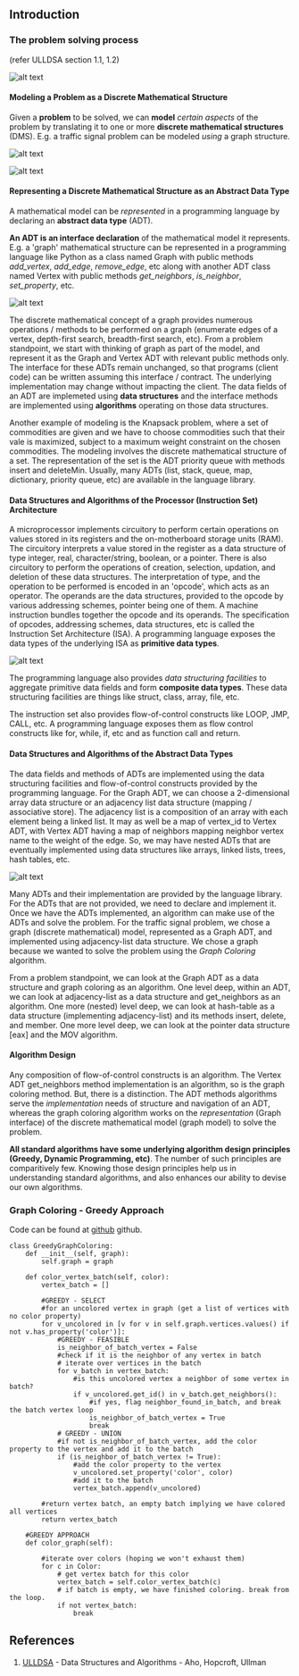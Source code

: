 ## Introduction

### The problem solving process
(refer ULLDSA section 1.1, 1.2)

![alt text](https://github.com/jeetendradhall/algorithms/raw/master/FromProblems2Instructions.png "From Problems to Machine Instructions")

#### Modeling a Problem as a Discrete Mathematical Structure

Given a **problem** to be solved, we can **model** _certain aspects_ of the problem by translating it to one or more **discrete mathematical structures** (DMS). E.g. a traffic signal problem can be modeled _using_ a graph structure.

![alt text](https://github.com/jeetendradhall/algorithms/raw/master/Intersection.png "Road intersection near JoJo's bar near Princeton University, NJ, USA")

![alt text](https://github.com/jeetendradhall/algorithms/raw/master/Graph_Model.png "graph model of the problem")

#### Representing a Discrete Mathematical Structure as an Abstract Data Type

A mathematical model can be _represented_ in a programming language by declaring an **abstract data type** (ADT).

**An ADT is an interface declaration** of the mathematical model it represents. E.g. a 'graph' mathematical structure can be represented in a programming language like Python as a class named Graph with public methods _add_vertex_, _add_edge_, _remove_edge_, etc along with another ADT class named Vertex with public methods _get_neighbors_, _is_neighbor_, _set_property_, etc.

![alt text](https://github.com/jeetendradhall/algorithms/raw/master/Graph_Vertex_ADT.png "Graph and Vertex ADTs")

The discrete mathematical concept of a graph provides numerous operations / methods to be performed on a graph (enumerate edges of a vertex, depth-first search, breadth-first search, etc). From a problem standpoint, we start with thinking of graph as part of the model, and represent it as the Graph and Vertex ADT with relevant public methods only. The interface for these ADTs remain unchanged, so that programs (client code) can be written assuming this interface / contract. The underlying implementation may change without impacting the client. The data fields of an ADT are implemeted using **data structures** and the interface methods are implemented using **algorithms** operating on those data structures.

Another example of modeling is the Knapsack problem, where a set of commodities are given and we have to choose commodities such that their vale is maximized, subject to a maximum weight constraint on the chosen commodities. The modeling involves the discrete mathematical structure of a set. The representation of the set is the ADT priority queue with methods insert and deleteMin. Usually, many ADTs (list, stack, queue, map, dictionary, priority queue, etc) are available in the language library. 

#### Data Structures and Algorithms of the Processor (Instruction Set) Architecture
A microprocessor implements circuitory to perform certain operations on values stored in its registers and the on-motherboard storage units (RAM). The circuitory interprets a value stored in the register as a data structure of type integer, real, character/string, boolean, or a pointer. There is also circuitory to perform the operations of creation, selection, updation, and deletion of these data structures. The interpretation of type, and the operation to be performed is encoded in an 'opcode', which acts as an operator. The operands are the data structures, provided to the opcode by various addressing schemes, pointer being one of them. A machine instruction bundles together the opcode and its operands. The specification of opcodes, addressing schemes, data structures, etc is called the Instruction Set Architecture (ISA). A programming language exposes the data types of the underlying ISA as **primitive data types**. 

![alt text](https://github.com/jeetendradhall/algorithms/raw/master/DataStructuresProcessorArchitecture.png "Data Structures of the Processor Architecture")

The programming language also provides _data structuring facilities_ to aggregate primitive data fields and form **composite data types**. These data structuring facilities are things like struct, class, array, file, etc.

The instruction set also provides flow-of-control constructs like LOOP, JMP, CALL, etc. A programming language exposes them as flow control constructs like for, while, if, etc and as function call and return.

#### Data Structures and Algorithms of the Abstract Data Types

The data fields and methods of ADTs are implemented using the data structuring facilities and flow-of-control constructs provided by the programming language. For the Graph ADT, we can choose a 2-dimensional array data structure or an adjacency list data structure (mapping / associative store). The adjacency list is a composition of an array with each element being a linked list. It may as well be a map of vertex_id to Vertex ADT, with Vertex ADT having a map of neighbors mapping neighbor vertex name to the weight of the edge. So, we may have nested ADTs that are eventually implemented using data structures like arrays, linked lists, trees, hash tables, etc.

![alt text](https://github.com/jeetendradhall/algorithms/raw/master/DMS-ADT-DS.png "Discrete Mathematical Structures, Abstract Data Types, and Data Structures")

Many ADTs and their implementation are provided by the language library. For the ADTs that are not provided, we need to declare and implement it. Once we have the ADTs implemented, an algorithm can make use of the ADTs and solve the problem. For the traffic signal problem, we chose a graph (discrete mathematical) model, represented as a Graph ADT, and implemented using adjacency-list data structure. We chose a graph because we wanted to solve the problem using the _Graph Coloring_ algorithm.

From a problem standpoint, we can look at the Graph ADT as a data structure and graph coloring as an algorithm. One level deep, within an ADT, we can look at adjacency-list as a data structure and get_neighbors as an algorithm. One more (nested) level deep, we can look at hash-table as a data structure (implementing adjacency-list) and its methods insert, delete, and member. One more level deep, we can look at the pointer data structure [eax] and the MOV algorithm.

#### Algorithm Design

Any composition of flow-of-control constructs is an algorithm. The Vertex ADT get_neighbors method implementation is an algorithm, so is the graph coloring method. But, there is a distinction. The ADT methods algorithms serve the _implementation_ needs of structure and navigation of an ADT, whereas the graph coloring algorithm works on the _representation_ (Graph interface) of the discrete mathematical model (graph model) to solve the problem.

**All standard algorithms have some underlying algorithm design principles (Greedy, Dynamic Programming, etc)**. The number of such principles are comparitively few. Knowing those design principles help us in understanding standard algorithms, and also enhances our ability to devise our own algorithms.

### Graph Coloring - Greedy Approach

Code can be found at [github](https://github.com/jeetendradhall/algorithms/tree/master/algorithms-project) github.

```
class GreedyGraphColoring:
    def __init__(self, graph):
        self.graph = graph

    def color_vertex_batch(self, color):
        vertex_batch = []

        #GREEDY - SELECT
        #for an uncolored vertex in graph (get a list of vertices with no color property)
        for v_uncolored in [v for v in self.graph.vertices.values() if not v.has_property('color')]:
            #GREEDY - FEASIBLE
            is_neighbor_of_batch_vertex = False
            #check if it is the neighbor of any vertex in batch
            # iterate over vertices in the batch
            for v_batch in vertex_batch:
                #is this uncolored vertex a neighbor of some vertex in batch?
                if v_uncolored.get_id() in v_batch.get_neighbors():
                    #if yes, flag neighbor_found_in_batch, and break the batch vertex loop
                    is_neighbor_of_batch_vertex = True
                    break
            # GREEDY - UNION
            #if not is_neighbor_of_batch_vertex, add the color property to the vertex and add it to the batch
            if (is_neighbor_of_batch_vertex != True):
                #add the color property to the vertex
                v_uncolored.set_property('color', color)
                #add it to the batch
                vertex_batch.append(v_uncolored)

        #return vertex batch, an empty batch implying we have colored all vertices
        return vertex_batch

    #GREEDY APPROACH
    def color_graph(self):

        #iterate over colors (hoping we won't exhaust them)
        for c in Color:
            # get vertex batch for this color
            vertex_batch = self.color_vertex_batch(c)
            # if batch is empty, we have finished coloring. break from the loop.
            if not vertex_batch:
                break
```

## References
1. [ULLDSA](https://www.amazon.com/Data-Structures-Algorithms-Alfred-Aho/dp/0201000237/ref=sr11?crid=PED8DJ3UJARO&keywords=data+structures+and+algorithms.+aho%2C+ullman+%26+hopcroft&qid=1563976870&s=gateway&sprefix=ullman+data+structures+%2Caps%2C375&sr=8-1) - Data Structures and Algorithms - Aho, Hopcroft, Ullman
